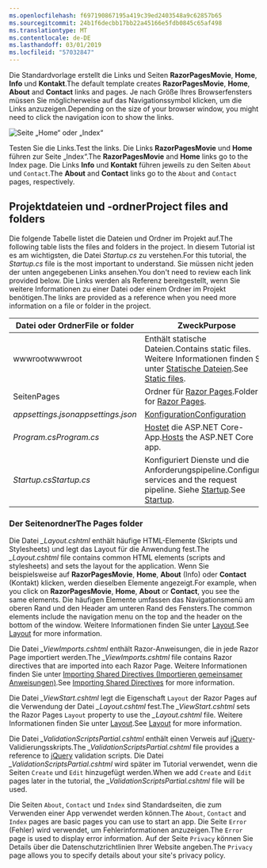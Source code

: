 ```yaml
---
ms.openlocfilehash: f697190867195a419c39ed2403548a9c62857b65
ms.sourcegitcommit: 24b1f6decbb17bb22a45166e5fdb0845c65af498
ms.translationtype: MT
ms.contentlocale: de-DE
ms.lasthandoff: 03/01/2019
ms.locfileid: "57032847"
---
```

<span data-ttu-id="993de-101">Die Standardvorlage erstellt die Links und Seiten **RazorPagesMovie**, **Home**, **Info** und **Kontakt**.</span><span class="sxs-lookup"><span data-stu-id="993de-101">The default template creates **RazorPagesMovie**, **Home**, **About** and **Contact** links and pages.</span></span> <span data-ttu-id="993de-102">Je nach Größe Ihres Browserfensters müssen Sie möglicherweise auf das Navigationssymbol klicken, um die Links anzuzeigen.</span><span class="sxs-lookup"><span data-stu-id="993de-102">Depending on the size of your browser window, you might need to click the navigation icon to show the links.</span></span>

![Seite „Home“ oder „Index“](../../tutorials/razor-pages/razor-pages-start/_static/home2.png)

<span data-ttu-id="993de-104">Testen Sie die Links.</span><span class="sxs-lookup"><span data-stu-id="993de-104">Test the links.</span></span> <span data-ttu-id="993de-105">Die Links **RazorPagesMovie** und **Home** führen zur Seite „Index“.</span><span class="sxs-lookup"><span data-stu-id="993de-105">The **RazorPagesMovie** and **Home** links go to the Index page.</span></span> <span data-ttu-id="993de-106">Die Links **Info** und **Kontakt** führen jeweils zu den Seiten `About` und `Contact`.</span><span class="sxs-lookup"><span data-stu-id="993de-106">The **About** and **Contact** links go to the `About` and `Contact` pages, respectively.</span></span>

## <a name="project-files-and-folders"></a><span data-ttu-id="993de-107">Projektdateien und -ordner</span><span class="sxs-lookup"><span data-stu-id="993de-107">Project files and folders</span></span>

<span data-ttu-id="993de-108">Die folgende Tabelle listet die Dateien und Ordner im Projekt auf.</span><span class="sxs-lookup"><span data-stu-id="993de-108">The following table lists the files and folders in the project.</span></span> <span data-ttu-id="993de-109">In diesem Tutorial ist es am wichtigsten, die Datei *Startup.cs* zu verstehen.</span><span class="sxs-lookup"><span data-stu-id="993de-109">For this tutorial, the *Startup.cs* file is the most important to understand.</span></span> <span data-ttu-id="993de-110">Sie müssen nicht jeden der unten angegebenen Links ansehen.</span><span class="sxs-lookup"><span data-stu-id="993de-110">You don't need to review each link provided below.</span></span> <span data-ttu-id="993de-111">Die Links werden als Referenz bereitgestellt, wenn Sie weitere Informationen zu einer Datei oder einem Ordner im Projekt benötigen.</span><span class="sxs-lookup"><span data-stu-id="993de-111">The links are provided as a reference when you need more information on a file or folder in the project.</span></span>

| <span data-ttu-id="993de-112">Datei oder Ordner</span><span class="sxs-lookup"><span data-stu-id="993de-112">File or folder</span></span>              | <span data-ttu-id="993de-113">Zweck</span><span class="sxs-lookup"><span data-stu-id="993de-113">Purpose</span></span> |
| ----------------- | ------------ |
| <span data-ttu-id="993de-114">wwwroot</span><span class="sxs-lookup"><span data-stu-id="993de-114">wwwroot</span></span> | <span data-ttu-id="993de-115">Enthält statische Dateien.</span><span class="sxs-lookup"><span data-stu-id="993de-115">Contains static files.</span></span> <span data-ttu-id="993de-116">Weitere Informationen finden Sie unter [Statische Dateien](xref:fundamentals/static-files).</span><span class="sxs-lookup"><span data-stu-id="993de-116">See [Static files](xref:fundamentals/static-files).</span></span> |
| <span data-ttu-id="993de-117">Seiten</span><span class="sxs-lookup"><span data-stu-id="993de-117">Pages</span></span> | <span data-ttu-id="993de-118">Ordner für [Razor Pages](xref:razor-pages/index).</span><span class="sxs-lookup"><span data-stu-id="993de-118">Folder for [Razor Pages](xref:razor-pages/index).</span></span> |
| <span data-ttu-id="993de-119">*appsettings.json*</span><span class="sxs-lookup"><span data-stu-id="993de-119">*appsettings.json*</span></span> | [<span data-ttu-id="993de-120">Konfiguration</span><span class="sxs-lookup"><span data-stu-id="993de-120">Configuration</span></span>](xref:fundamentals/configuration/index) |
| <span data-ttu-id="993de-121">*Program.cs*</span><span class="sxs-lookup"><span data-stu-id="993de-121">*Program.cs*</span></span> | <span data-ttu-id="993de-122">[Hostet](xref:fundamentals/index#host) die ASP.NET Core-App.</span><span class="sxs-lookup"><span data-stu-id="993de-122">[Hosts](xref:fundamentals/index#host) the ASP.NET Core app.</span></span>|
| <span data-ttu-id="993de-123">*Startup.cs*</span><span class="sxs-lookup"><span data-stu-id="993de-123">*Startup.cs*</span></span> | <span data-ttu-id="993de-124">Konfiguriert Dienste und die Anforderungspipeline.</span><span class="sxs-lookup"><span data-stu-id="993de-124">Configures services and the request pipeline.</span></span> <span data-ttu-id="993de-125">Siehe [Startup](xref:fundamentals/startup).</span><span class="sxs-lookup"><span data-stu-id="993de-125">See [Startup](xref:fundamentals/startup).</span></span>|

### <a name="the-pages-folder"></a><span data-ttu-id="993de-126">Der Seitenordner</span><span class="sxs-lookup"><span data-stu-id="993de-126">The Pages folder</span></span>

<span data-ttu-id="993de-127">Die Datei *_Layout.cshtml* enthält häufige HTML-Elemente (Skripts und Stylesheets) und legt das Layout für die Anwendung fest.</span><span class="sxs-lookup"><span data-stu-id="993de-127">The *_Layout.cshtml* file contains common HTML elements (scripts and stylesheets) and sets the layout for the application.</span></span> <span data-ttu-id="993de-128">Wenn Sie beispielsweise auf **RazorPagesMovie**, **Home**, **About** (Info) oder **Contact** (Kontakt) klicken, werden dieselben Elemente angezeigt.</span><span class="sxs-lookup"><span data-stu-id="993de-128">For example, when you click on **RazorPagesMovie**, **Home**, **About** or **Contact**, you see the same elements.</span></span> <span data-ttu-id="993de-129">Die häufigen Elemente umfassen das Navigationsmenü am oberen Rand und den Header am unteren Rand des Fensters.</span><span class="sxs-lookup"><span data-stu-id="993de-129">The common elements include the navigation menu on the top and the header on the bottom of the window.</span></span> <span data-ttu-id="993de-130">Weitere Informationen finden Sie unter [Layout](xref:mvc/views/layout).</span><span class="sxs-lookup"><span data-stu-id="993de-130">See [Layout](xref:mvc/views/layout) for more information.</span></span>

<span data-ttu-id="993de-131">Die Datei *_ViewImports.cshtml* enthält Razor-Anweisungen, die in jede Razor Page importiert werden.</span><span class="sxs-lookup"><span data-stu-id="993de-131">The *_ViewImports.cshtml* file contains Razor directives that are imported into each Razor Page.</span></span> <span data-ttu-id="993de-132">Weitere Informationen finden Sie unter [Importing Shared Directives (Importieren gemeinsamer Anweisungen)](xref:mvc/views/layout#importing-shared-directives).</span><span class="sxs-lookup"><span data-stu-id="993de-132">See [Importing Shared Directives](xref:mvc/views/layout#importing-shared-directives) for more information.</span></span>

<span data-ttu-id="993de-133">Die Datei *_ViewStart.cshtml* legt die Eigenschaft `Layout` der Razor Pages auf die Verwendung der Datei *_Layout.cshtml* fest.</span><span class="sxs-lookup"><span data-stu-id="993de-133">The *_ViewStart.cshtml* sets the Razor Pages `Layout` property to use the *_Layout.cshtml* file.</span></span> <span data-ttu-id="993de-134">Weitere Informationen finden Sie unter [Layout](xref:mvc/views/layout).</span><span class="sxs-lookup"><span data-stu-id="993de-134">See [Layout](xref:mvc/views/layout) for more information.</span></span>

<span data-ttu-id="993de-135">Die Datei *_ValidationScriptsPartial.cshtml* enthält einen Verweis auf [jQuery](https://jquery.com/)-Validierungsskripts.</span><span class="sxs-lookup"><span data-stu-id="993de-135">The *_ValidationScriptsPartial.cshtml* file provides a reference to [jQuery](https://jquery.com/) validation scripts.</span></span> <span data-ttu-id="993de-136">Die Datei *_ValidationScriptsPartial.cshtml* wird später im Tutorial verwendet, wenn die Seiten `Create` und `Edit` hinzugefügt werden.</span><span class="sxs-lookup"><span data-stu-id="993de-136">When we add `Create` and `Edit` pages later in the tutorial, the *_ValidationScriptsPartial.cshtml* file will be used.</span></span>

<span data-ttu-id="993de-137">Die Seiten `About`, `Contact` und `Index` sind Standardseiten, die zum Verwenden einer App verwendet werden können.</span><span class="sxs-lookup"><span data-stu-id="993de-137">The `About`, `Contact` and `Index` pages are basic pages you can use to start an app.</span></span> <span data-ttu-id="993de-138">Die Seite `Error` (Fehler) wird verwendet, um Fehlerinformationen anzuzeigen.</span><span class="sxs-lookup"><span data-stu-id="993de-138">The `Error` page is used to display error information.</span></span> <span data-ttu-id="993de-139">Auf der Seite `Privacy` können Sie Details über die Datenschutzrichtlinien Ihrer Website angeben.</span><span class="sxs-lookup"><span data-stu-id="993de-139">The `Privacy` page allows you to specify details about your site's privacy policy.</span></span>
